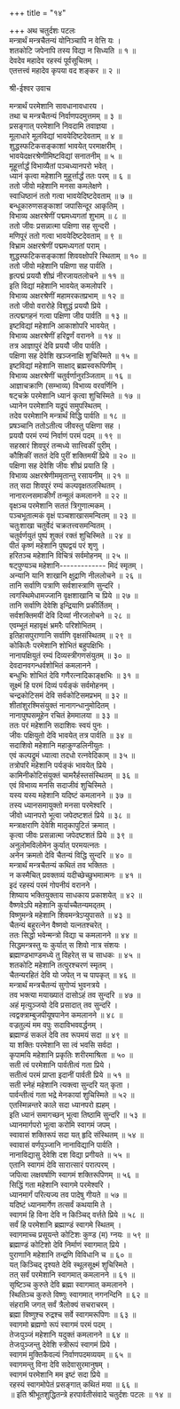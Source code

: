 +++
title = "१४"

+++
अथ चतुर्दशः पटलः    
मन्त्रार्थं मन्त्रचैतन्यं योनिञ्चापि न वेत्ति यः ।    
शतकोटि जपेनापि तस्य विद्या न सिध्यति ॥ १ ॥    
देवदेव महादेव रहस्यं पूर्वसूचितम् ।    
एतत्तत्त्वं महादेव कृपया वद शङ्कर ॥ २ ॥    
  
श्री-ईश्वर उवाच    
  
मन्त्रार्थं परमेशानि सावधानावधारय ।    
तथा च मन्त्रचैतन्यं निर्वाणपदमुत्तमम् ॥ ३ ॥    
प्रसङ्गात् परमेशानि निवदामि तवाज्ञया ।    
मूलाधारे मूलविद्यां भावयेदिष्टदेवताम् ॥ ४ ॥    
शुद्धस्फटिकसङ्काशां भावयेत् परमाक्षरीम् ।    
भावयेदक्षरश्रेणीमिष्टविद्यां सनातनीम् ॥ ५ ॥    
मूहूर्त्तार्द्धं विभाव्यैतां पञ्चध्यानपरो भवेत् ।    
ध्यानं कृत्वा महेशानि मुहूर्त्तार्द्धं ततः परम् ॥ ६ ॥    
ततो जीवो महेशानि मनसा कमलेक्षणे ।    
स्वाधिष्ठानं ततो गत्वा भावयेदिष्टदेवताम् ॥ ७ ॥    
बन्धूकारुणसङ्काशां जपासिन्दूर आकृतिम् ।    
विभाव्य अक्षरश्रेणीं पद्ममध्यगतां शुभाम् ॥ ८ ॥    
ततो जीवः प्रसन्नात्मा पक्षिणा सह सुन्दरी ।    
मणिपूरं ततो गत्वा भावयेदिष्टदेवताम् ॥ ९ ॥    
विभ्राम अक्षरश्रेणीं पद्ममध्यगतां पराम् ।    
शुद्धस्फटिकसङ्काशां शिववक्षोपरि स्थिताम् ॥ १० ॥    
ततो जीवो महेशानि पक्षिणा सह पार्वति ।    
हृत्पद्मं प्रययौ शीघ्रं नीरजायतलोचने ॥ ११ ॥    
इति विद्यां महेशानि भावयेत् कमलोपरि ।    
विभाव्य अक्षरश्रेणीं महामरकतप्रभाम् ॥ १२ ॥    
ततो जीवो वरारोहे विशुद्धं प्रययौ प्रिये ।    
तत्पद्मगहनं गत्वा पक्षिणा जीव पार्वति ॥ १३ ॥    
इष्टविद्यां महेशानि आकाशोपरि भावयेत् ।    
विभाव्य अक्षरश्रेणीं हरिद्वर्णं वरानने ॥ १४ ॥    
तत्र आज्ञापुरं देवि प्रययौ जीव पार्वति ।    
पक्षिणा सह देवेशि खञ्जनाक्षि शुचिस्मिते ॥ १५ ॥    
इष्टविद्यां महेशानि साक्षाद् ब्रह्मस्वरूपिणीम् ।    
विभाव्य अक्षरश्रेणीं चतुर्वर्णानुरञ्जिताम् ॥ १६ ॥    
आज्ञाचक्राणि (सम्भाव्य) विभाव्य वरवर्णिनि ।    
षट्चक्रे परमेशानि ध्यानं कृत्वा शुचिस्मिते ॥ १७ ॥    
ध्यानेन परमेशानि यद्रूपं समुपस्थितम् ।    
तदेव परमेशानि मन्त्रार्थं विद्धि पार्वति ॥ १८ ॥    
प्रषञ्चानि ततोऽतीत्य जीवस्तु पक्षिणा सह ।    
प्रययौ परमं रम्यं निर्वाणं परमं पदम् ॥ १९ ॥    
सहस्रारं शिवपुरं तन्मध्ये सात्त्विकीं पुरीम् ।    
कौशिकीं सततं देवि पुरीं शक्तिमयीं प्रिये ॥ २० ॥    
पक्षिणा सह देवेशि जीवः शीघ्रं प्रयाति हि ।    
विभाव्य अक्षरश्रेणीममृतान्तु रसायनीम् ॥ २१ ॥    
तत् सदा शिवपुरं रम्यं कल्पवृक्षतलस्थितम् ।    
नानारत्नसमाकीर्णं तन्मूलं कमलानने ॥ २२ ॥    
वृक्षञ्च परमेशानि सततं त्रिगुणात्मकम् ।    
पञ्चभूतात्मकं वृक्षं पञ्चशाखासमन्वितम् ॥ २३ ॥    
चतुःशाखा चतुर्वेदं चक्रतत्त्वसमन्वितम् ।    
चतुर्वर्णयुतं पुष्पं शुक्लं रक्तं शुचिस्मिते ॥ २४ ॥    
पीतं कृष्णं महेशानि पुष्पद्वयं परं शृणु ।    
हरितञ्च महेशानि विचित्रं सर्वमोहनम् ॥ २५ ॥    
षट्पुण्यञ्च महेशानि------------- मिदं स्मृतम् ।    
अन्यानि यानि शाखानि क्षुद्राणि नीललोचने ॥ २६ ॥    
तानि सर्वाणि पत्राणि सर्वशास्त्राणि सुन्दरि ।    
त्वगस्थिमेधामज्जानि वृक्षशाखानि च प्रिये ॥ २७ ॥    
तानि सर्वाणि देवेशि इन्द्रियाणि प्रकीर्तितम् ।    
सर्वशक्तिमयीं देवि दिव्यां नीरजलोचने ॥ २८ ॥    
एवम्भूतं महावृक्षं भ्रमरैः परिशोभितम् ।    
इतिहासपुराणानि सर्वाणि वृक्षसंस्थितम् ॥ २९ ॥    
कोकिलैः परमेशानि शोभितं बहुपक्षिभिः ।    
नानापक्षियुतं रम्यं दिव्यस्त्रीगणसंयुतम् ॥ ३० ॥    
देवदानवगन्धर्वशोभितं कमलानने ।    
बन्धुभिः शोभितं देवि गणैरत्नादिकाङ्क्षभिः ॥ ३१ ॥    
सूक्ष्मं हि परमं दिव्यं पर्यङ्कं सर्वमोहनम् ।    
चन्द्रकोटिसमं देवि सर्वकोटिसमप्रभम् ॥ ३२ ॥    
शीतांशुरश्मिसंयुक्तं नानागन्धानुमोदितम् ।    
नानापुष्पसमूहेन रचितं हेममालया ॥ ३३ ॥    
ततः परं महेशानि सदाशिवः स्वयं पुनः ।    
जीवः पक्षियुतो देवि भावयेत् तत्र पार्वति ॥ ३४ ॥    
सदाशिवो महेशानि महाकुण्डलिनीयुतः ।    
एवं कल्पद्रुमं ध्यात्वा तदधो रत्नवेदिकाम् ॥ ३५ ॥    
तत्रोपरि महेशानि पर्यङ्कं भावयेत् प्रिये ।    
कामिनीकोटिसंयुक्तं चामरैर्हस्तसंस्थितम् ॥ ३६ ॥    
एवं विभाव्य मनसि सदाजीवं शुचिस्मिते ।    
यस्य यस्य महेशानि यदिष्टं कमलानने ॥ ३७ ॥    
तस्य ध्यानसमायुक्तो मनसा परमेश्वरि ।    
जीवो ध्यानपरो भूत्वा जपेदष्टशतं प्रिये ॥ ३८ ॥    
मन्त्राक्षराणि देवेशि मातृकापुटितं क्रमात् ।    
कृत्वा जीवः प्रसन्नात्मा जपेदष्टशतं प्रिये ॥ ३९ ॥    
अनुलोमविलोमेन कुर्यात् परमयत्नतः ।    
अनेन क्रमतो देवि चैतन्यं विद्धि सुन्दरि ॥ ४० ॥    
मन्त्रार्थं मन्त्रचैतन्यं कथितं तव भक्तितः ।    
न कस्मैचित् प्रवक्तव्यं यदीच्छेच्छुभमात्मनः ॥ ४१ ॥    
इदं रहस्यं परमं गोपनीयं वरानने ।    
शिष्याय भक्तियुक्ताय साधकाय प्रकाशयेत् ॥ ४२ ॥    
वैष्णवेऽपि महेशानि कुर्याच्चैतन्यमद्तम् ।    
विष्णुमन्त्रे महेशानि शिवमन्त्रेऽप्युपासते ॥ ४३ ॥    
चैतन्यं बहुरत्नेन वैष्णवो यत्नतश्चरेत् ।    
ततः सिद्धो भवेन्मन्त्रो विद्या च कमलानने ॥ ४४ ॥    
सिद्धमन्त्रस्तु यः कुर्यात् स शिवो नात्र संशयः ।    
ब्रह्माण्डभाण्डमध्ये तु विहरेत् स च साधकः ॥ ४५ ॥    
शतकोटि महेशानि तत्पुरश्चरणं स्मृतम् ।    
चैतन्यरहितं देवि यो जपेत् न च पापकृत् ॥ ४६ ॥    
मन्त्रार्थं मन्त्रचैतन्यं सुगोप्यं भुवनत्रये ।    
तव भक्त्या मयाख्यातं दासोऽहं तव सुन्दरि ॥ ४७ ॥    
अहं मृत्युञ्जयो देवि प्रसादात् तव सुन्दरि ।    
त्वद्वक्त्राम्बुजपीयूषपानेन कमलानने ॥ ४८ ॥    
वज्रतुल्यं मम वपुः सदाविभववर्द्धनम् ।    
ब्रह्माण्डं सकलं देवि तव रूपमयं सदा ॥ ४९ ॥    
या शक्तिः परमेशानि सा त्वं भवसि सर्वदा ।    
कृपामयि महेशानि प्रकृतिः शरीरमाश्रिता ॥ ५० ॥    
सती त्वं परमेशानि पार्वतीत्वं गता प्रिये ।    
सतीत्वं परमं प्राप्ता इदानीं पार्वती प्रिये ॥ ५१ ॥    
सती स्नेहं महेशानि त्यक्त्वा सुन्दरि यत् कृता ।    
पार्वन्तीत्वं गता भद्रे मेनकायां शुचिस्मिते ॥ ५२ ॥    
एतस्मिन्नन्तरे काले सदा ध्यानपरो ह्यहम् ।    
इति ध्यानं समागच्छन् भूत्वा तिष्ठामि सुन्दरि ॥ ५३ ॥    
ध्यानमार्गपरो भूत्वा करोमि स्वागमं जपम् ।    
स्वावासं शक्तिरूपं सदा यत् हृदि संस्थितम् ॥ ५४ ॥    
स्वावासं वर्णपुञ्जानि नानाविद्यानि पार्वति ।    
नानाविद्यासु देवेशि दश विद्या प्रगीयते ॥ ५५ ॥    
एतानि स्वागमं देवि सारात्सारं परात्परम् ।    
जपित्वा लक्षवर्षाणि स्वागमं शक्तिरूपिणम् ॥ ५६ ॥    
सिद्धिं गता महेशानि स्वागमे परमेश्वरि ।    
ध्यानमार्गं परित्यज्य तव पादेषु गीयते ॥ ५७ ॥    
यदिष्टं ध्यानमार्गेण तत्सर्वं कथयामि ते ।    
स्वागमं हि विना देवि न किञ्चिद् वर्त्तते प्रिये ॥ ५८ ॥    
सर्वं हि परमेशानि ब्रह्माण्डं स्वागमे स्थितम् ।    
स्वागमाच्च प्रसूयन्ते कोटिशः कुण्ड (म) ग्नयः ॥ ५९ ॥    
ब्रह्माण्डं कोटिशो देवि निर्माणं स्वागमात् प्रिये ।    
पुराणानि महेशानि तन्द्रणि विविधानि च ॥ ६० ॥    
यत् किञ्चिद् दृश्यते देवि स्थूलसूक्ष्मं शुचिस्मिते ।    
तत् सर्वं परमेशानि स्वागमात् कमलानने ॥ ६१ ॥    
सृष्टिञ्च कुरुते देवि ब्रह्मा स्वागमात् कमलानने ।    
स्थितिञ्च कुरुते विष्णुः स्वागमात् नगनन्दिनि ॥ ६२ ॥    
संहरामि जगत् सर्वं त्रैलोक्यं सचराचरम् ।    
ब्रह्मा विष्णुश्च रुद्रश्च सर्वे स्वागमरूपिणः ॥ ६३ ॥    
स्वागमो ब्रह्मणो रूपं स्वागमं परमं पदम् ।    
तेजःपुञ्जं महेशानि यदुक्तं कमलानने ॥ ६४ ॥    
तेजःपुञ्जन्तु देवेशि स्त्रीरूपं स्वागमं प्रिये ।    
स्वागमं मुक्तिकैवल्यं निर्वाणपदमव्ययम् ॥ ६५ ॥    
स्वागमन्तु विना देवि सदेवासुरमानुषम् ।    
स्वागमं परमेशानि मम इष्टं सदा प्रिये ॥    
रहस्यं स्वागमोपेतं प्रसङ्गात् कथितं मया ॥ ६६ ॥    
॥ इति श्रीभूतशुद्धितन्त्रे हरपार्वतीसंवादे चतुर्दशः पटलः ॥ १४ ॥    
